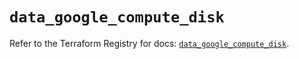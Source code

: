 # `data_google_compute_disk`

Refer to the Terraform Registry for docs: [`data_google_compute_disk`](https://registry.terraform.io/providers/hashicorp/google/6.49.3/docs/data-sources/compute_disk).
